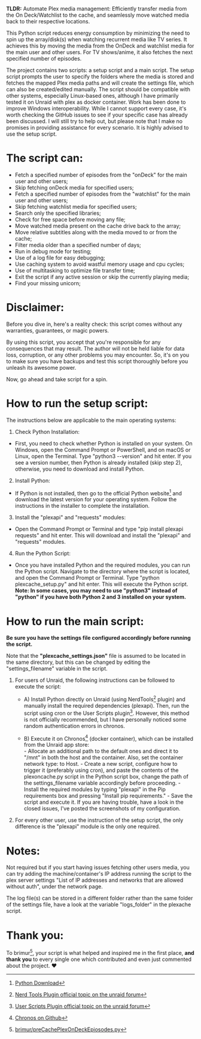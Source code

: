 **TLDR:** Automate Plex media management: Efficiently transfer media from the On Deck/Watchlist to the cache, and seamlessly move watched media back to their respective locations.

This Python script reduces energy consumption by minimizing the need to spin up the array/disk(s) when watching recurrent media like TV series. It achieves this by moving the media from the OnDeck and watchlist media for the main user and other users. For TV shows/anime, it also fetches the next specified number of episodes.

The project contains two scripts: a setup script and a main script. The setup script prompts the user to specify the folders where the media is stored and fetches the mapped Plex media paths and will create the settings file, which can also be created/edited manually.
The script should be compatible with other systems, especially Linux-based ones, although I have primarily tested it on Unraid with plex as docker container. Work has been done to improve Windows interoperability. While I cannot  support every case, it's worth checking the GitHub issues to see if your specific case has already been discussed. I will still try to help out, but please note that I make no promises in providing assistance for every scenario. It is highly advised to use the setup script.

# The script can:
- Fetch a specified number of episodes from the "onDeck" for the main user and other users;
- Skip fetching onDeck media for specified users;
- Fetch a specified number of episodes from the "watchlist" for the main user and other users;
- Skip fetching watchlist media for specified users;
- Search only the specified libraries;
- Check for free space before moving any file;
- Move watched media present on the cache drive back to the array;
- Move relative subtitles along with the media moved to or from the cache;
- Filter media older than a specified number of days;
- Run in debug mode for testing;
- Use of a log file for easy debugging;
- Use caching system to avoid wastful memory usage and cpu cycles;
- Use of multitasking to optimize file transfer time;
- Exit the script if any active session or skip the currently playing media;
- Find your missing unicorn;

# Disclaimer:

Before you dive in, here's a reality check: this script comes without any warranties, guarantees, or magic powers.

By using this script, you accept that you're responsible for any consequences that may result. The author will not be held liable for data loss, corruption, or any other problems you may encounter. So, it's on you to make sure you have backups and test this script thoroughly before you unleash its awesome power.

Now, go ahead and take script for a spin.


# How to run the setup script:

The instructions below are applicable to the main operating systems:
1) Check Python Installation: 
- First, you need to check whether Python is installed on your system. On Windows, open the Command Prompt or PowerShell, and on macOS or Linux, open the Terminal. 
    Type "python3 --version" and hit enter. If you see a version number, then Python is already installed (skip step 2), otherwise, you need to download and install Python.
2) Install Python: 
- If Python is not installed, then go to the official Python website[^2] and download the latest version for your operating system. Follow the instructions in the installer to complete the installation.
3) Install the "plexapi" and "requests" modules: 
- Open the Command Prompt or Terminal and type "pip install plexapi requests" and hit enter. This will download and install the "plexapi" and "requests" modules.
4) Run the Python Script: 
- Once you have installed Python and the required modules, you can run the Python script. Navigate to the directory where the script is located, and open the Command Prompt or Terminal. Type "python plexcache_setup.py" and hit enter. This will execute the Python script.
**Note: In some cases, you may need to use "python3" instead of "python" if you have both Python 2 and 3 installed on your system.**

# How to run the main script:

**Be sure you have the settings file configured accordingly before running the script.**

Note that the **"plexcache_settings.json"** file is assumed to be located in the same directory, but this can be changed by editing the "settings_filename" variable in the script. 

1) For users of Unraid, the following instructions can be followed to execute the script:

    - A) Install Python directly on Unraid (using NerdTools[^4] plugin) and manually install the required dependencies (plexapi). Then, run the script using cron or the User Scripts plugin[^5]. However, this method is not officially recommended, but I have personally noticed some random authentication errors in chronos.

    - B) Execute it on Chronos[^3] (docker container), which can be installed from the Unraid app store:   
            - Allocate an additional path to the default ones and direct it to "/mnt" in both the host and the container. Also, set the container network type: to Host. 
            - Create a new script, configure how to trigger it (preferably using cron), and paste the contents of the plexoncache.py script in the Python script box, change the path of the settings_filename variable accordingly before proceeding.
            - Install the required modules by typing "plexapi" in the Pip requirements box and pressing "Install pip requirements."
            - Save the script and execute it.
        If you are having trouble, have a look in the closed issues, I've posted the screenshots of my configuration.

2) For every other user, use the instruction of the setup script, the only difference is the "plexapi" module is the only one required.

# Notes:

Not required but if you start having issues fetching other users media, you can try adding the machine/container's IP address running the script to the plex server settings "List of IP addresses and networks that are allowed without auth", under the network page. 

The log file(s) can be stored in a different folder rather than the same folder of the settings file, have a look at the variable "logs_folder" in the plexache script.

# Thank you:
To brimur[^1], your script is what helped and inspired me in the first place, **and thank you** to every single one which contributed and even just commented about the project. ❤️


[^1]: [brimur/preCachePlexOnDeckEpiosodes.py](https://gist.github.com/brimur/95277e75ca399d5d52b61e6aa192d1cd)
[^2]: [Python Download](https://wiki.python.org/moin/BeginnersGuide/Download)
[^3]: [Chronos on Github](https://github.com/simse/chronos)
[^4]: [Nerd Tools Plugin official topic on the unraid forum](https://forums.unraid.net/topic/129200-plug-in-nerdtools/)
[^5]: [User Scripts Plugin official topic on the unraid forum](https://forums.unraid.net/topic/48286-plugin-ca-user-scripts/)

